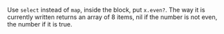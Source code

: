 Use `select` instead of `map`, inside the block, put `x.even?`. The way it is currently written returns an array of 8 items, nil if the number is not even, the number if it is true.
